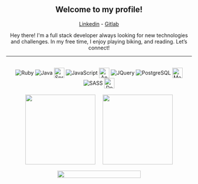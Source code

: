 <div align="center">
  
  ## Welcome to my profile!
  
  <a href="https://www.linkedin.com/in/thealexcesar" target="_blank">Linkedin</a> -
  <a href="https://gitlab.com/thealexcesar" target="_blank">Gitlab</a>
  
  Hey there! I'm a full stack developer always looking for new technologies and challenges. In my free time, I enjoy playing biking, and reading. Let’s connect!
  ___
  
  <div style="display: inline_block"><br>
    <img align="center" alt="Ruby" src="https://img.shields.io/badge/Ruby-9b111e?style=for-the-badge&logo=ruby&logoColor=white">
    <img align="center" alt="Java" src="https://img.shields.io/badge/Java-f89820?style=for-the-badge&logo=java&logoColor=f89820fff">
    <img align="center" alt="Spring Boot" height="28" src="https://img.shields.io/badge/spring-boot?style=flat-square&logo=spring-boot">
    <img align="center" alt="JavaScript" src="https://img.shields.io/badge/JavaScript-F7DF1E?style=for-the-badge&logo=javascript&logoColor=black">
    <img align="center" alt="Angular" height="28" src="https://img.shields.io/badge/angular-red">
    <img align="center" alt="JQuery" src="https://img.shields.io/badge/JQuery-0769ad?style=for-the-badge&logo=jquery&logoColor=#0769ad">
    <img align="center" alt="PostgreSQL" src="https://img.shields.io/badge/PostgreSQL-336791?style=for-the-badge&logo=postgresql&logoColor=fff">
    <img align="center" alt="MongoDB" height="28" src="https://img.shields.io/badge/mongo-db">
    <img align="center" alt="SASS" src="https://img.shields.io/badge/Sass-CC6699?style=for-the-badge&logo=sass&logoColor=white">
    <img align="center" alt="Docker" height="28" src="https://img.shields.io/badge/Docker-F1502F?style=flat-square&logo=docker&color=384d54">
  </div>

  <br>

  <div style="display: flex; justify-content: center; align-items: center; gap: 20px;">
    <img src="https://github-readme-stats.vercel.app/api/top-langs/?username=thealexcesar&layout=compact&langs_count=14&theme=tokyonight" height="190px"/>
    <img src="https://github-readme-stats.vercel.app/api?username=thealexcesar&show_icons=true&theme=dark" height="190px"/>
  </div>

  <br>

  <div style="display: flex; justify-content: center; align-items: center; gap: 10px;">
    <img src="https://github-profile-trophy.vercel.app/?username=thealexcesar&column=9&margin-w=4&margin-h=4" width="67%" />
  </div>

</div>
